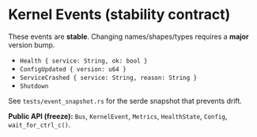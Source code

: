 # Kernel Events (stability contract)

These events are **stable**. Changing names/shapes/types requires a **major** version bump.

- `Health { service: String, ok: bool }`
- `ConfigUpdated { version: u64 }`
- `ServiceCrashed { service: String, reason: String }`
- `Shutdown`

See `tests/event_snapshot.rs` for the serde snapshot that prevents drift.

**Public API (freeze):** `Bus`, `KernelEvent`, `Metrics`, `HealthState`, `Config`, `wait_for_ctrl_c()`.
